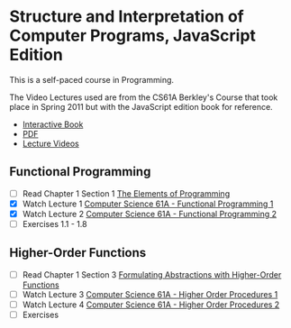 # Structure and Interpretation of Computer Programs, JavaScript Edition

This is a self-paced course in Programming.

The Video Lectures used are from the CS61A Berkley's Course that took place in Spring 2011 but with the JavaScript edition book for reference.

- [Interactive Book](https://sourceacademy.org/sicpjs)
- [PDF](https://sicp.sourceacademy.org/sicpjs.pdf)
- [Lecture Videos](https://archive.org/details/ucberkeley-webcast-PL3E89002AA9B9879E)


## Functional Programming 

- [ ] Read Chapter 1 Section 1 [The Elements of Programming](https://sourceacademy.org/sicpjs/1.1)
- [x] Watch Lecture 1 [Computer Science 61A - Functional Programming 1](https://archive.org/details/ucberkeley_webcast_l28HAzKy0N8)
- [x] Watch Lecture 2 [Computer Science 61A - Functional Programming 2](https://archive.org/details/ucberkeley_webcast_TTK2lZoWbPQ)
- [ ] Exercises 1.1 - 1.8

## Higher-Order Functions

- [ ] Read Chapter 1 Section 3 [Formulating Abstractions with Higher-Order Functions](https://sourceacademy.org/sicpjs/1.3)
- [ ] Watch Lecture 3 [Computer Science 61A - Higher Order Procedures 1](https://archive.org/details/ucberkeley_webcast_ogIGxEzvnSE)
- [ ] Watch Lecture 4 [Computer Science 61A - Higher Order Procedures 2](https://archive.org/details/ucberkeley_webcast_ZvH3wF2qg7Q)
- [ ] Exercises 
